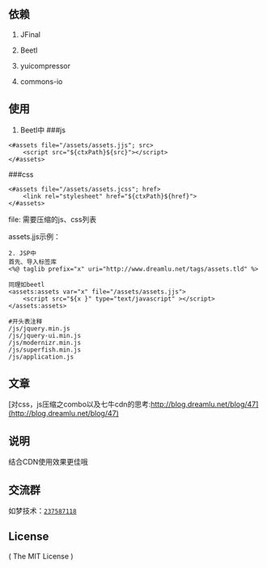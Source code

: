 ## 依赖
1. JFinal

2. Beetl

3. yuicompressor

4. commons-io

## 使用
1. Beetl中
###js
```
<#assets file="/assets/assets.jjs"; src>
    <script src="${ctxPath}${src}"></script>
</#assets>
```
###css
```
<#assets file="/assets/assets.jcss"; href>
    <link rel="stylesheet" href="${ctxPath}${href}">
</#assets>
```

file: 需要压缩的js、css列表

assets.jjs示例：
```
2. JSP中
首先、导入标签库
<%@ taglib prefix="x" uri="http://www.dreamlu.net/tags/assets.tld" %>

同理如beetl
<assets:assets var="x" file="/assets/assets.jjs">
	<script src="${x }" type="text/javascript" ></script>
</assets:assets>

#开头表注释
/js/jquery.min.js
/js/jquery-ui.min.js
/js/modernizr.min.js
/js/superfish.min.js
/js/application.js
```

## 文章
[对css，js压缩之combo以及七牛cdn的思考:http://blog.dreamlu.net/blog/47](http://blog.dreamlu.net/blog/47)

## 说明
结合CDN使用效果更佳哦

## 交流群
如梦技术：[`237587118`](http://shang.qq.com/wpa/qunwpa?idkey=f78fcb750b4f72c92ff4d375d2884dd69b552301a1f2681af956bd32700eb2c0)

## License

( The MIT License )